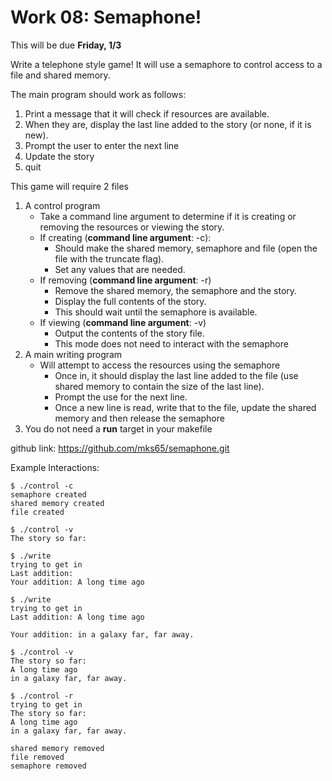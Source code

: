 # Work 08: Semaphone!

This will be due **Friday, 1/3**

Write a telephone style game! It will use a semaphore to control access to a file and shared memory.

The main program should work as follows:

1. Print a message that it will check if resources are available.
2. When they are, display the last line added to the story (or none, if it is new).
3. Prompt the user to enter the next line
4. Update the story
5. quit

This game will require 2 files

1. A control program
   - Take a command line argument to determine if it is creating or removing the resources or viewing the story.
   - If creating (**command line argument**: -c):
     - Should make the shared memory, semaphore and file (open the file with the truncate flag).
     - Set any values that are needed.
   - If removing (**command line argument**: -r)
     - Remove the shared memory, the semaphore and the story.
     - Display the full contents of the story.
     - This should wait until the semaphore is available.
   - If viewing (**command line argument**: -v)
     - Output the contents of the story file.
     - This mode does not need to interact with the semaphore
2. A main writing program
   - Will attempt to access the resources using the semaphore
     - Once in, it should display the last line added to the file (use shared memory to contain the size of the last line).
     - Prompt the use for the next line.
     - Once a new line is read, write that to the file, update the shared memory and then release the semaphore
3. You do not need a **run** target in your makefile

github link:
https://github.com/mks65/semaphone.git

Example Interactions:

```shell
$ ./control -c
semaphore created
shared memory created
file created

$ ./control -v
The story so far:

$ ./write
trying to get in
Last addition:
Your addition: A long time ago

$ ./write
trying to get in
Last addition: A long time ago

Your addition: in a galaxy far, far away.

$ ./control -v
The story so far:
A long time ago
in a galaxy far, far away.

$ ./control -r
trying to get in
The story so far:
A long time ago
in a galaxy far, far away.

shared memory removed
file removed
semaphore removed
```
